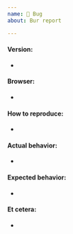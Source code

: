 ```yaml
---
name: 🐞 Bug
about: Bur report

---
```


#### Version:
- 

#### Browser:
- 

#### How to reproduce:
- 

#### Actual behavior:
- 

#### Expected behavior:
- 

#### Et cetera:
- 
